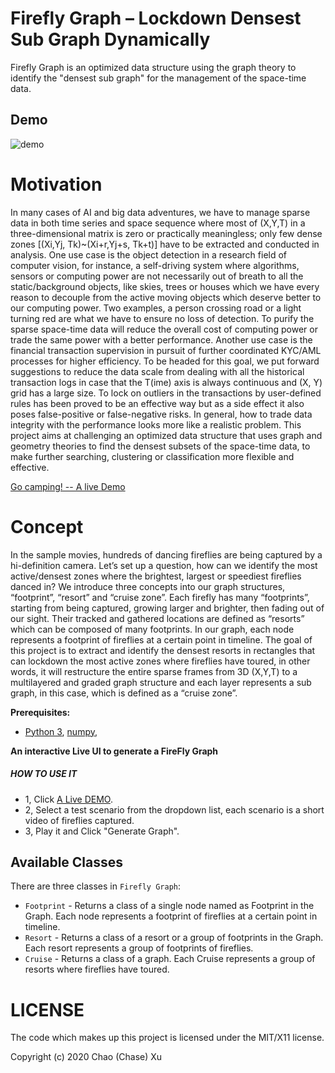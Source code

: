 Firefly Graph – Lockdown Densest Sub Graph Dynamically
============
Firefly Graph is an optimized data structure using the graph theory to identify the "densest sub graph" for the management of the space-time data.

## Demo
![demo](https://github.com/thejourneyofman/firefly/blob/master/images/demo.gif)

Motivation
==========
In many cases of AI and big data adventures, we have to manage sparse data in both time series and space sequence where most of (X,Y,T) in a three-dimensional matrix is zero or practically meaningless; only few dense zones [(Xi,Yj, Tk)~(Xi+r,Yj+s, Tk+t)] have to be extracted and conducted in analysis. One use case is the object detection in a research field of computer vision, for instance, a self-driving system where algorithms, sensors or computing power are not necessarily out of breath to all the static/background objects, like skies, trees or houses which we have every reason to decouple from the active moving objects which deserve better to our computing power. Two examples, a person crossing road or a light turning red are what we have to ensure no loss of detection. To purify the sparse space-time data will reduce the overall cost of computing power or trade the same power with a better performance. Another use case is the financial transaction supervision in pursuit of further coordinated KYC/AML processes for higher efficiency. To be headed for this goal, we put forward suggestions to reduce the data scale from dealing with all the historical transaction logs in case that the T(ime) axis is always continuous and (X, Y) grid has a large size. To lock on outliers in the transactions by user-defined rules has been proved to be an effective way but as a side effect it also poses false-positive or false-negative risks. In general, how to trade data integrity with the performance looks more like a realistic problem. This project aims at challenging an optimized data structure that uses graph and geometry theories to find the densest subsets of the space-time data, to make further searching, clustering or classification more flexible and effective.

[Go camping! -- A live Demo](https://fireflycruise.herokuapp.com)

Concept
==========
In the sample movies, hundreds of dancing fireflies are being captured by a hi-definition camera. Let’s set up a question, how can we identify the most active/densest zones where the brightest, largest or speediest fireflies danced in? We introduce three concepts into our graph structures, “footprint”, “resort” and “cruise zone”. Each firefly has many “footprints”, starting from being captured, growing larger and brighter, then fading out of our sight. Their tracked and gathered locations are defined as “resorts” which can be composed of many footprints. In our graph, each node represents a footprint of fireflies at a certain point in timeline. The goal of this project is to extract and identify the densest resorts in rectangles that can lockdown the most active zones where fireflies have toured, in other words, it will restructure the entire sparse frames from 3D (X,Y,T) to a multilayered and graded graph structure and each layer represents a sub graph, in this case, which is defined as a “cruise zone”.

**Prerequisites:**

- [Python 3](https://www.python.org/),  [numpy](http://www.numpy.org/),

**An interactive Live UI to generate a FireFly Graph**

#####  HOW TO USE IT
- 1, Click [A Live DEMO](https://fireflycruise.herokuapp.com).
- 2, Select a test scenario from the dropdown list, each scenario is a short video of fireflies captured.
- 3, Play it and Click "Generate Graph".

Available Classes
-----------------

There are three classes in `Firefly Graph`:

- `Footprint` - Returns a class of a single node named as Footprint in the Graph. Each node represents a footprint of fireflies at a certain point in timeline.
- `Resort` - Returns a class of a resort or a group of footprints in the Graph. Each resort represents a group of footprints of fireflies.
- `Cruise` - Returns a class of a graph. Each Cruise represents a group of resorts where fireflies have toured.

LICENSE
=======

The code which makes up this project is licensed under the MIT/X11 license.

Copyright (c) 2020 Chao (Chase) Xu
